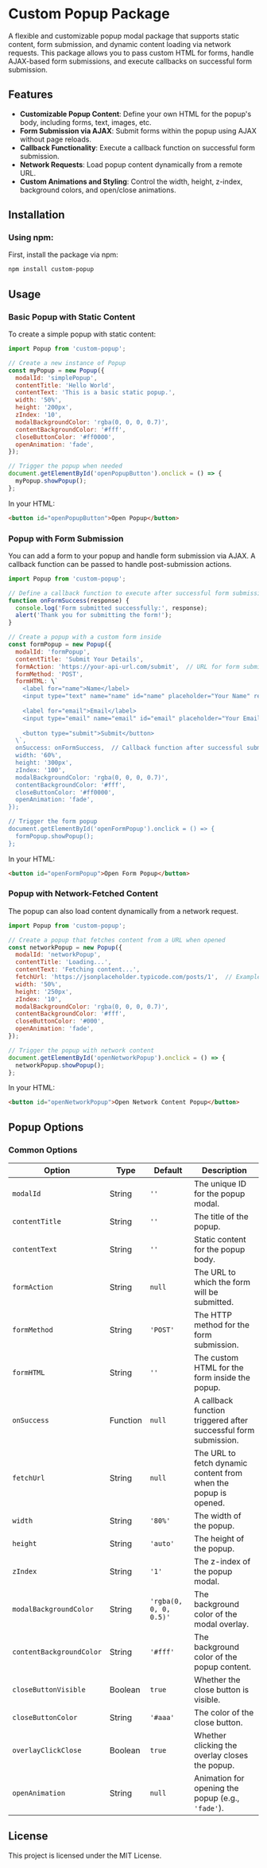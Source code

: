 # Custom Popup Package

A flexible and customizable popup modal package that supports static content, form submission, and dynamic content loading via network requests. This package allows you to pass custom HTML for forms, handle AJAX-based form submissions, and execute callbacks on successful form submission.

## Features

- **Customizable Popup Content**: Define your own HTML for the popup's body, including forms, text, images, etc.
- **Form Submission via AJAX**: Submit forms within the popup using AJAX without page reloads.
- **Callback Functionality**: Execute a callback function on successful form submission.
- **Network Requests**: Load popup content dynamically from a remote URL.
- **Custom Animations and Styling**: Control the width, height, z-index, background colors, and open/close animations.

## Installation

### Using npm:

First, install the package via npm:

```bash
npm install custom-popup
```


## Usage

### Basic Popup with Static Content

To create a simple popup with static content:

```javascript
import Popup from 'custom-popup';

// Create a new instance of Popup
const myPopup = new Popup({
  modalId: 'simplePopup',
  contentTitle: 'Hello World',
  contentText: 'This is a basic static popup.',
  width: '50%',
  height: '200px',
  zIndex: '10',
  modalBackgroundColor: 'rgba(0, 0, 0, 0.7)',
  contentBackgroundColor: '#fff',
  closeButtonColor: '#ff0000',
  openAnimation: 'fade',
});

// Trigger the popup when needed
document.getElementById('openPopupButton').onclick = () => {
  myPopup.showPopup();
};
```

In your HTML:

```html
<button id="openPopupButton">Open Popup</button>
```

### Popup with Form Submission

You can add a form to your popup and handle form submission via AJAX. A callback function can be passed to handle post-submission actions.

```javascript
import Popup from 'custom-popup';

// Define a callback function to execute after successful form submission
function onFormSuccess(response) {
  console.log('Form submitted successfully:', response);
  alert('Thank you for submitting the form!');
}

// Create a popup with a custom form inside
const formPopup = new Popup({
  modalId: 'formPopup',
  contentTitle: 'Submit Your Details',
  formAction: 'https://your-api-url.com/submit',  // URL for form submission
  formMethod: 'POST',
  formHTML: \`
    <label for="name">Name</label>
    <input type="text" name="name" id="name" placeholder="Your Name" required>
    
    <label for="email">Email</label>
    <input type="email" name="email" id="email" placeholder="Your Email" required>
    
    <button type="submit">Submit</button>
  \`,
  onSuccess: onFormSuccess,  // Callback function after successful submission
  width: '60%',
  height: '300px',
  zIndex: '100',
  modalBackgroundColor: 'rgba(0, 0, 0, 0.7)',
  contentBackgroundColor: '#fff',
  closeButtonColor: '#ff0000',
  openAnimation: 'fade',
});

// Trigger the form popup
document.getElementById('openFormPopup').onclick = () => {
  formPopup.showPopup();
};
```

In your HTML:

```html
<button id="openFormPopup">Open Form Popup</button>
```

### Popup with Network-Fetched Content

The popup can also load content dynamically from a network request.

```javascript
import Popup from 'custom-popup';

// Create a popup that fetches content from a URL when opened
const networkPopup = new Popup({
  modalId: 'networkPopup',
  contentTitle: 'Loading...',
  contentText: 'Fetching content...',
  fetchUrl: 'https://jsonplaceholder.typicode.com/posts/1',  // Example API request
  width: '50%',
  height: '250px',
  zIndex: '10',
  modalBackgroundColor: 'rgba(0, 0, 0, 0.7)',
  contentBackgroundColor: '#fff',
  closeButtonColor: '#000',
  openAnimation: 'fade',
});

// Trigger the popup with network content
document.getElementById('openNetworkPopup').onclick = () => {
  networkPopup.showPopup();
};
```

In your HTML:

```html
<button id="openNetworkPopup">Open Network Content Popup</button>
```

## Popup Options

### Common Options

| Option               | Type     | Default                            | Description |
|----------------------|----------|------------------------------------|-------------|
| `modalId`            | String   | `''`                               | The unique ID for the popup modal. |
| ``contentTitle``       | String   | ``''``                               | The title of the popup. |
| ``contentText``        | String   | ``''``                               | Static content for the popup body. |
| ``formAction``         | String   | ``null``                             | The URL to which the form will be submitted. |
| ``formMethod``         | String   | ``'POST'``                           | The HTTP method for the form submission. |
| ``formHTML``           | String   | ``''``                               | The custom HTML for the form inside the popup. |
| ``onSuccess``          | Function | ``null``                             | A callback function triggered after successful form submission. |
| ``fetchUrl``           | String   | ``null``                             | The URL to fetch dynamic content from when the popup is opened. |
| ``width``              | String   | ``'80%'``                            | The width of the popup. |
| ``height``             | String   | ``'auto'``                           | The height of the popup. |
| ``zIndex``             | String   | ``'1'``                              | The z-index of the popup modal. |
| ``modalBackgroundColor`` | String | ``'rgba(0, 0, 0, 0.5)'``             | The background color of the modal overlay. |
| ``contentBackgroundColor`` | String | ``'#fff'``                         | The background color of the popup content. |
| ``closeButtonVisible`` | Boolean  | ``true``                             | Whether the close button is visible. |
| ``closeButtonColor``   | String   | ``'#aaa'``                           | The color of the close button. |
| ``overlayClickClose``  | Boolean  | ``true``                             | Whether clicking the overlay closes the popup. |
| ``openAnimation``      | String   | ``null``                             | Animation for opening the popup (e.g., ``'fade'``). |

## License

This project is licensed under the MIT License.
